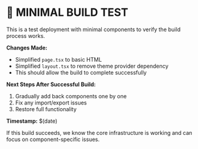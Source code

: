# 🚀 MINIMAL BUILD TEST

This is a test deployment with minimal components to verify the build process works.

**Changes Made:**
- Simplified `page.tsx` to basic HTML
- Simplified `layout.tsx` to remove theme provider dependency
- This should allow the build to complete successfully

**Next Steps After Successful Build:**
1. Gradually add back components one by one
2. Fix any import/export issues
3. Restore full functionality

**Timestamp:** $(date)

If this build succeeds, we know the core infrastructure is working and can focus on component-specific issues.